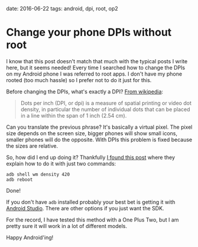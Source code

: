date: 2016-06-22
tags: android, dpi, root, op2

Change your phone DPIs without root
===================================

I know that this post doesn't match that much with the typical posts I write here, but it seems needed! Every time I searched how to change the DPIs on my Android phone I was referred to root apps. I don't have my phone rooted (too much hassle) so I prefer not to do it just for this.

Before changing the DPIs, what's exactly a DPI? [From wikipedia](https://en.wikipedia.org/wiki/Dots_per_inch):

> Dots per inch (DPI, or dpi) is a measure of spatial printing or video dot density, in particular the number of individual dots that can be placed in a line within the span of 1 inch (2.54 cm).

Can you translate the previous phrase? It's basically a virtual pixel. The pixel size depends on the screen size, bigger phones will show small icons, smaller phones will do the opposite. With DPIs this problem is fixed because the sizes are relative.

So, how did I end up doing it? Thankfully [I found this post](http://www.androidbeat.com/2015/07/how-to-change-dpi-of-android-device-without-root/) where they explain how to do it with just two commands:

    adb shell wm density 420
    adb reboot

Done!

If you don't have `adb` installed probably your best bet is getting it with [Android Studio](https://developer.android.com/studio/index.html). There are other options if you just want the SDK.

For the record, I have tested this method with a One Plus Two, but I am pretty sure it will work in a lot of different models.

Happy Android'ing!
